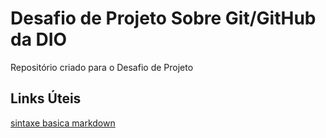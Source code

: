 # Desafio de Projeto Sobre Git/GitHub da DIO
Repositório criado para o  Desafio de Projeto

## Links Úteis

[sintaxe basica  markdown](https://www.markdownguide.org/basic-syntax/)
